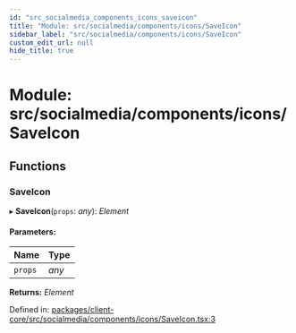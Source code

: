 ```yaml
---
id: "src_socialmedia_components_icons_saveicon"
title: "Module: src/socialmedia/components/icons/SaveIcon"
sidebar_label: "src/socialmedia/components/icons/SaveIcon"
custom_edit_url: null
hide_title: true
---
```


# Module: src/socialmedia/components/icons/SaveIcon

## Functions

### SaveIcon

▸ **SaveIcon**(`props`: *any*): *Element*

#### Parameters:

Name | Type |
:------ | :------ |
`props` | *any* |

**Returns:** *Element*

Defined in: [packages/client-core/src/socialmedia/components/icons/SaveIcon.tsx:3](https://github.com/xr3ngine/xr3ngine/blob/716a06460/packages/client-core/src/socialmedia/components/icons/SaveIcon.tsx#L3)
